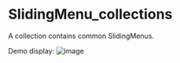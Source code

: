 # SlidingMenu_collections
A collection contains common SlidingMenus.

Demo display:
 ![image](https://github.com/noisyFish/SLidingMenu/raw/master/screenshots-1.gif)
